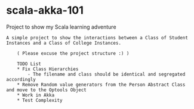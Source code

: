 # scala-akka-101
    
Project to show my Scala learning adventure    
    
    A simple project to show the interactions between a Class of Student Instances and a Class of College Instances.     
        
        ( Please excuse the project structure :) )
        
        TODO List
        * Fix Class Hierarchies
            - The filename and class should be identical and segregated accordingly
        * Remove Random value generators from the Person Abstract Class and move to the Optools Object
        * Work in Akka
        * Test Complexity

